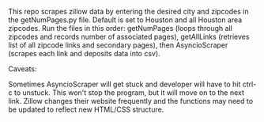 This repo scrapes zillow data by entering the desired city and zipcodes in the getNumPages.py file. Default is set to Houston and all Houston area zipcodes. Run the files in this order: getNumPages (loops through all zipcodes and records number of associated pages), getAllLinks (retrieves list of all zipcode links and secondary pages), then AsyncioScraper (scrapes each link and deposits data into csv).

Caveats:

Sometimes AsyncioScraper will get stuck and developer will have to hit ctrl-c to unstuck. This won't stop the program, but it will move on to the next link.
Zillow changes their website frequently and the functions may need to be updated to reflect new HTML/CSS structure.
